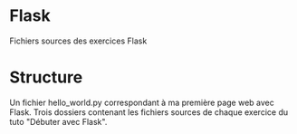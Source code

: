 # Flask
Fichiers sources des exercices Flask

# Structure
Un fichier hello_world.py correspondant à ma première page web avec Flask.
Trois dossiers contenant les fichiers sources de chaque exercice du tuto "Débuter avec Flask".
